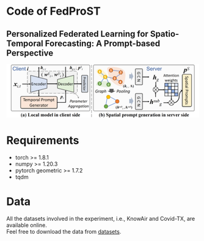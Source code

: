 # Code of FedProST
## Personalized Federated Learning for Spatio-Temporal Forecasting: A Prompt-based Perspective
![framework logo](https://github.com/zhangyudongUSTC/FedProST/blob/main/model.png)


# Requirements
+ torch >= 1.8.1
+ numpy >= 1.20.3
+ pytorch geometric >= 1.7.2
+ tqdm


# Data
All the datasets involved in the experiment, i.e., KnowAir and Covid-TX, are available online.
<br />Feel free to download the data from [datasets](https://drive.google.com/file/d/16xbiRvh5jJx2A4Swv9dEMEz_Y0AEoQTM/view).
